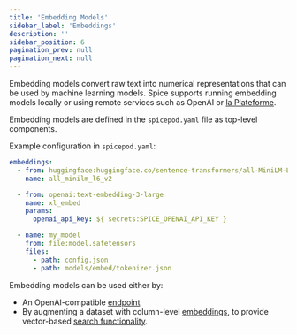 ```yaml
---
title: 'Embedding Models'
sidebar_label: 'Embeddings'
description: ''
sidebar_position: 6
pagination_prev: null
pagination_next: null
---
```


Embedding models convert raw text into numerical representations that can be used by machine learning models. Spice supports running embedding models locally or using remote services such as OpenAI or [la Plateforme](https://console.mistral.ai/).

Embedding models are defined in the `spicepod.yaml` file as top-level components.

Example configuration in `spicepod.yaml`:

```yaml
embeddings:
  - from: huggingface:huggingface.co/sentence-transformers/all-MiniLM-L6-v2
    name: all_minilm_l6_v2

  - from: openai:text-embedding-3-large
    name: xl_embed
    params:
      openai_api_key: ${ secrets:SPICE_OPENAI_API_KEY }

  - name: my_model
    from: file:model.safetensors
    files:
      - path: config.json
      - path: models/embed/tokenizer.json
```

Embedding models can be used either by:

- An OpenAI-compatible [endpoint](/api/http/embeddings.md)
- By augmenting a dataset with column-level [embeddings](/reference/spicepod/datasets.md#embeddings), to provide vector-based [search functionality](/features/search/index.md#vector-search).
